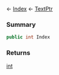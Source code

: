 ← [Index](Api-Index) ← [TextPtr](VRage.Game.ModAPI.Ingame.Utilities.TextPtr)

### Summary

```csharp
public int Index
```

### Returns

[int](System.Int32)

